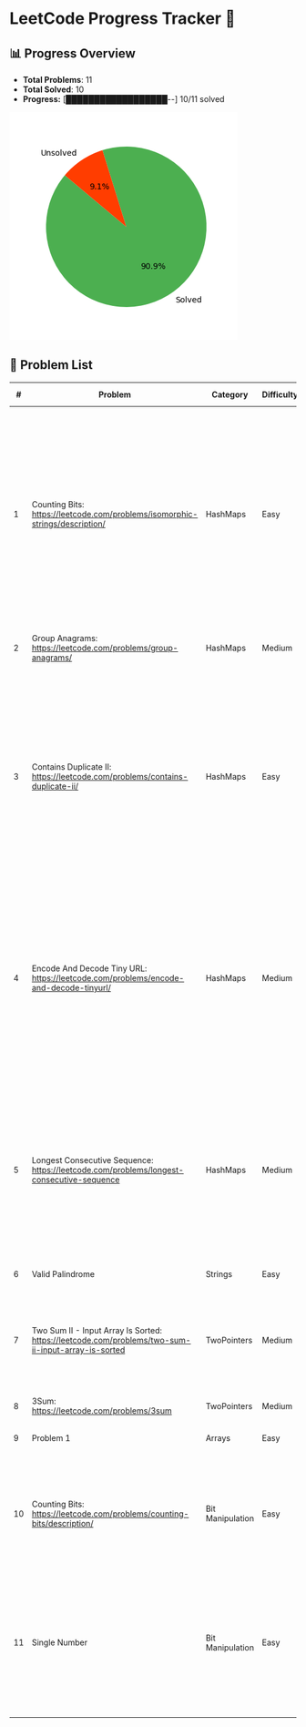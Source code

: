 # LeetCode Progress Tracker 🚀

## 📊 Progress Overview
- **Total Problems**: 11
- **Total Solved**: 10
- **Progress:** [██████████████████--] 10/11 solved

![Progress Chart](progress_chart.png)

## 📌 Problem List
| #  | Problem | Category | Difficulty | Time Taken | Attempts | Hints Used | Notes | Status |
|----|---------|----------|------------|------------|----------|------------|-------|--------|
| 1 | Counting Bits: https://leetcode.com/problems/isomorphic-strings/description/ | HashMaps | Easy | 20 min | 2 | Yes | Use a hashmap to store the mapping of characters from s to t. If a character in s is already in the hashmap, check if the mapping is the same as the current character in t. If not, return False. If the current character in t is already in the hashmap, return False. Otherwise, add the mapping to the hashmap. | Solved |
| 2 | Group Anagrams: https://leetcode.com/problems/group-anagrams/ | HashMaps | Medium | 40 min | 5 | Yes | Store in the hash_map all anagram by using the word sorted as key. | Solved |
| 3 | Contains Duplicate II: https://leetcode.com/problems/contains-duplicate-ii/ | HashMaps | Easy | 20 min | 2 | No | Use a hashmap to implement the solution in O(n) time. Store the index of the last occurence of each number in the hashmap. If the difference between the current index and the last occurence is less than or equal to k, return True. Otherwise, update the last occurence of the number in the hashmap. | Solved |
| 4 | Encode And Decode Tiny URL: https://leetcode.com/problems/encode-and-decode-tinyurl/ | HashMaps | Medium | 8 min | 1 | No | Use a dictionnary to store the correspondance between the encoded key and the long url. This code can be improve by adding an other hash_map to verify if the url hasn't already encoded, and by verifying if the key wasn't already used even tough the probability is very low. | Solved |
| 5 | Longest Consecutive Sequence: https://leetcode.com/problems/longest-consecutive-sequence | HashMaps | Medium | 15 min | 1 | No | Use a set to store unique values from the input list for O(1) lookups. Iterate through the set and only start counting sequences from numbers that have no predecessor (num - 1 not in set). Expand the sequence by counting consecutive numbers (num + 1) in the set. | Solved |
| 6 | Valid Palindrome | Strings | Easy | 15 min | 2 | No | None | Solved |
| 7 | Two Sum II - Input Array Is Sorted: https://leetcode.com/problems/two-sum-ii-input-array-is-sorted | TwoPointers | Medium | 10 min | 2 | Yes | Use two pointers, one at the start and one at the end. Move the pointers left or right based on the sum, taking advantage of the sorted order of the array. | Solved |
| 8 | 3Sum: https://leetcode.com/problems/3sum | TwoPointers | Medium | 34 min | 2 | Yes |  | Solved |
| 9 | Problem 1 | Arrays | Easy | 15 min | 1 | No | Used a dictionary to store seen numbers. | Unsolved |
| 10 | Counting Bits: https://leetcode.com/problems/counting-bits/description/ | Bit Manipulation | Easy | 20 min | 1 | Yes | Used a helper function to count the number of 1 bits in a number. Use the operation n & (n - 1) to count the number of 1 bits in a number. | Solved |
| 11 | Single Number | Bit Manipulation | Easy | 5 min | 1 | No | Used XOR to solve the problem. It permits us to find the unique number in the list. Why ? Because XOR of a number with itself is 0. So, if we XOR all the numbers in the list, we will be left with the unique number. | Solved |
